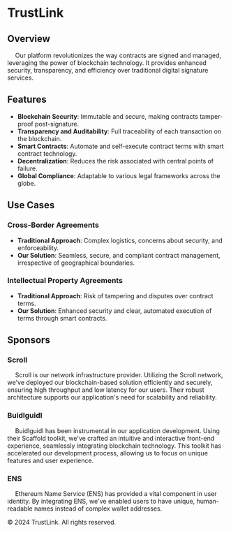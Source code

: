 # TrustLink

## Overview

&emsp; Our platform revolutionizes the way contracts are signed and managed, leveraging the power of blockchain technology. It provides enhanced security, transparency, and efficiency over traditional digital signature services.

## Features

- **Blockchain Security**: Immutable and secure, making contracts tamper-proof post-signature.
- **Transparency and Auditability**: Full traceability of each transaction on the blockchain.
- **Smart Contracts**: Automate and self-execute contract terms with smart contract technology.
- **Decentralization**: Reduces the risk associated with central points of failure.
- **Global Compliance**: Adaptable to various legal frameworks across the globe.

## Use Cases

### Cross-Border Agreements

- **Traditional Approach**: Complex logistics, concerns about security, and enforceability.
- **Our Solution**: Seamless, secure, and compliant contract management, irrespective of geographical boundaries.

### Intellectual Property Agreements

- **Traditional Approach**: Risk of tampering and disputes over contract terms.
- **Our Solution**: Enhanced security and clear, automated execution of terms through smart contracts.

## Sponsors 

### Scroll
&emsp; Scroll is our network infrastructure provider. Utilizing the Scroll network, we've deployed our blockchain-based solution efficiently and securely, ensuring high throughput and low latency for our users. Their robust architecture supports our application's need for scalability and reliability.

### Buidlguidl
&emsp; Buidlguidl has been instrumental in our application development. Using their Scaffold toolkit, we've crafted an intuitive and interactive front-end experience, seamlessly integrating blockchain technology. This toolkit has accelerated our development process, allowing us to focus on unique features and user experience.

### ENS
&emsp; Ethereum Name Service (ENS) has provided a vital component in user identity. By integrating ENS, we've enabled users to have unique, human-readable names instead of complex wallet addresses. 

© 2024 TrustLink. All rights reserved.